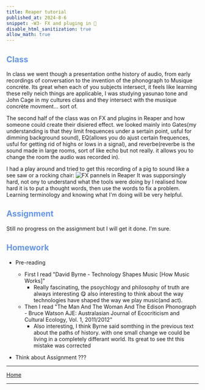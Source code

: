 ```yaml
---
title: Reaper tutorial
published_at: 2024-8-6
snippet: -W3- FX and pluging in 🔌
disable_html_sanitization: true
allow_math: true
---
```


<h2 style="color:CornflowerBlue;">Class</h2>
In class we went though a presentation onthe history of audio, from early recordings of conversation to the invention of the phonograph to Musique concrète. Its great when each of you subjects intersect, it feels like learning these relly neich things are applicable, I was studying yasunao tone and John Cage in my cultures class and they intersect with the musique concrète movment... sort of.

The second half of the class was on FX and plugins in Reaper and how someone could create their disiered effect. we looked mainly into Gates(my understanding is that they limit frequences under a sertain point, usful for dimming background sound), EQ(allows you do ajust certain frequences, usful for getting rid of highs or lows in a signal), and reverbe(reverbe is the sound made in large rooms, sort of like echo but not really. it allows you to change the room the audio was recorded in).

I had a play around and tried to get this recording of a pig to sound like a see saw or a rocking chair:
![FX pannels in Reaper](/w3/ReaperFX.png)
It was supporsingly hard, not ony to understand what the tools were doing by I realised how hard it is to put a thought words, then use the words to fix a problem. Learning terminology and knowing what I'm doing will be very helpful. 

<h2 style="color:CornflowerBlue;">Assignment</h2>

Still no progress on the assignment but I will get it done. I'm sure.

<h2 style="color:CornflowerBlue;">Homework</h2>

- Pre-reading
    - First I read "David Byrne - Technology Shapes Music [How Music Works]"
        - Really fascinating, the psoychlogy and philosophy of truth are always interesting 😋 also interesting to think about the way technologies have shaped the way we play music(and act). 
    - Then I read "The Man And The Woman And The Edison Phonograph - Bruce Watson AJE: Australasian Journal of Ecocriticism and Cultural Ecology, Vol. 1, 2011/2012"
        - Also interesting, I think Byrne said somthing in the previous text about the paths of history. with one small change we could be living in a completely differant world. Its great to see tht this mistake was corrected

- Think about Assignment 
???

---


[Home](https://pop161516-soundblog-93.deno.dev/) 


---